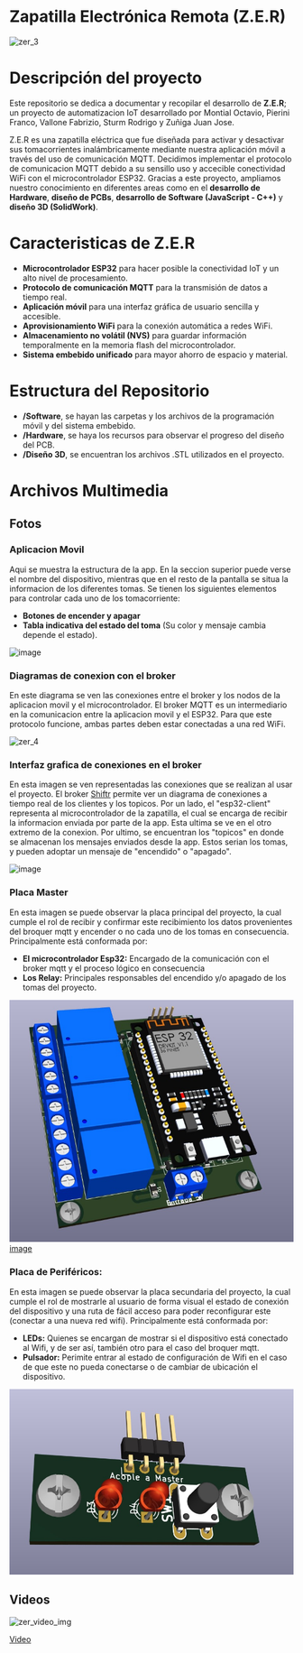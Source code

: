 #  Zapatilla Electrónica Remota (Z.E.R)
![zer_3](https://github.com/RodrigoSturm14/Zapatilla-Electronica-Remota-Z.E.R-/assets/105557226/2e0b8db4-eaf7-421f-905a-5cf753c8b182)

# Descripción del proyecto
Este repositorio se dedica a documentar y recopilar el desarrollo de **Z.E.R**; un proyecto de automatizacion IoT desarrollado por Montial Octavio, Pierini Franco, Vallone Fabrizio, Sturm Rodrigo y Zuñiga Juan Jose.


Z.E.R es una zapatilla eléctrica que fue diseñada para activar y desactivar sus tomacorrientes inalámbricamente mediante nuestra aplicación móvil a través del uso de comunicación MQTT.
Decidimos implementar el protocolo de comunicacion MQTT debido a su sensillo uso y accecible conectividad WiFi con el microcontrolador ESP32.
Gracias a este proyecto, ampliamos nuestro conocimiento en diferentes areas como en el **desarrollo de Hardware**, **diseño de PCBs**, **desarrollo de Software (JavaScript - C++)** y **diseño 3D (SolidWork)**.

# Caracteristicas de Z.E.R
* **Microcontrolador ESP32** para hacer posible la conectividad IoT y un alto nivel de procesamiento.
* **Protocolo de comunicación MQTT** para la transmisión de datos a tiempo real.
* **Aplicación móvil** para una interfaz gráfica de usuario sencilla y accesible.
*  **Aprovisionamiento WiFi** para la conexión automática a redes WiFi.
* **Almacenamiento no volátil (NVS)** para guardar información temporalmente en la memoria flash del microcontrolador.
* **Sistema embebido unificado** para mayor ahorro de espacio y material.

#  Estructura del Repositorio
* **/Software**, se hayan las carpetas y los archivos de la programación móvil y del sistema embebido.
* **/Hardware**, se haya los recursos para observar el progreso del diseño del PCB.
* **/Diseño 3D**, se encuentran los archivos .STL  utilizados en el proyecto.

# Archivos Multimedia

## Fotos
### Aplicacion Movil

Aqui se muestra la estructura de la app. En la seccion superior puede verse el nombre del dispositivo, mientras que en el resto de la pantalla se situa la informacion de los diferentes tomas. Se tienen los siguientes elementos para controlar cada uno de los tomacorriente: 

* **Botones de encender y apagar**
* **Tabla indicativa del estado del toma** (Su color y mensaje cambia depende el estado).

![image](https://github.com/RodrigoSturm14/Zapatilla-Electronica-Remota-Z.E.R-/assets/133114947/24666520-1219-45d1-9a69-8cec763d5a1d)

### Diagramas de conexion con el broker

En este diagrama se ven las conexiones entre el broker y los nodos de la aplicacion movil y el microcontrolador. El broker MQTT es un intermediario en la comunicacion entre la aplicacion movil y el ESP32. Para que este protocolo funcione, ambas partes deben estar conectadas a una red WiFi.

![zer_4](https://github.com/RodrigoSturm14/Zapatilla-Electronica-Remota-Z.E.R-/assets/105557226/a6852da1-2f48-4398-a0bb-47121b24b101)

### Interfaz grafica de conexiones en el broker

En esta imagen se ven representadas las conexiones que se realizan al usar el proyecto. El broker [Shiftr](https://www.shiftr.io/) permite ver un diagrama de conexiones a tiempo real de los clientes y los topicos. Por un lado, el "esp32-client" representa al microcontrolador de la zapatilla, el cual se encarga de recibir la informacion enviada por parte de la app. Esta ultima se ve en el otro extremo de la conexion. Por ultimo, se encuentran los "topicos" en donde se almacenan los mensajes enviados desde la app. Estos serian los tomas, y pueden adoptar un mensaje de "encendido" o "apagado".

![image](https://github.com/RodrigoSturm14/Zapatilla-Electronica-Remota-Z.E.R-/assets/133114947/0cc4edf8-5742-42b1-85bf-aca77e879125)


### Placa Master

En esta imagen se puede observar la placa principal del proyecto, la cual cumple el rol de recibir y confirmar este recibimiento los datos provenientes del broquer mqtt y encender o no cada uno de los tomas en consecuencia.
Principalmente está conformada por:
* **El microcontrolador Esp32:** Encargado de la comunicación con el broker mqtt y el proceso lógico en consecuencia
* **Los Relay:** Principales responsables del encendido y/o apagado de los tomas del proyecto.

![image](https://github.com/RodrigoSturm14/Zapatilla-Electronica-Remota-Z.E.R-/blob/main/Hardware/0.4/Imagen%203d%20con%20esp.jpg)
[image](https://github.com/RodrigoSturm14/Zapatilla-Electronica-Remota-Z.E.R-/tree/main/Hardware/0.4)

### Placa de Periféricos:

En esta imagen se puede observar la placa secundaria del proyecto, la cual cumple el rol de mostrarle al usuario de forma visual el estado de conexión del dispositivo y una ruta de fácil acceso para poder reconfigurar este (conectar a una nueva red wifi). 
Principalmente está conformada por:
* **LEDs:** Quienes se encargan de mostrar si el dispositivo está conectado al Wifi, y de ser así, también otro para el caso del broquer mqtt.
* **Pulsador:** Perimite entrar al estado de configuración de Wifi en el caso de que este no pueda conectarse o de cambiar de ubicación el dispositivo.

![image](https://github.com/RodrigoSturm14/Zapatilla-Electronica-Remota-Z.E.R-/blob/main/Hardware/Acople%20Pull%20y%20led/Imagen%203D%20superior.jpg)


## Videos
![zer_video_img](https://github.com/RodrigoSturm14/Zapatilla-Electronica-Remota-Z.E.R-/assets/105557226/a82fa8dc-b918-444d-a02f-bd17f430531e)

[Video](https://drive.google.com/file/d/11wxJRINLuGf1xzWTfpv2VvfbYe2Eymw4/view?usp=sharing)
